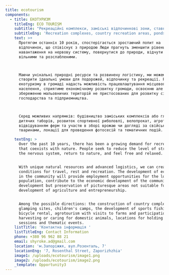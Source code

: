 ```yaml
---
title: ecotourism
components:
  - title: ЕКОТУРИЗМ
    titleEng: ECO TOURISM
    subtitle: "Рекреаційні комплекси, заміські відпочинкові зони, ставки,\_ тощо"
    subtitleEng: 'Recreation complexes, country recreation areas, ponds, etc'
    text: >+
      Протягом останніх 10 років, спостерігається зростаючий попит на
      відпочинок, що співіснує з природою Люди прагнуть зменшити рівень
      навантаження на нервову систему, повернутися до природи, відчути себе
      вільними та розслабленими.



      Маючи унікальні природні ресурси та розвинену логістику, ми можемо
      створити ідеальні умови для подорожей, відпочинку та рекреації. Розвиток
      екотуризму в громаді надасть можливість працевлаштування місцевого
      населення, сприятиме економічному розвитку громади, освоєнню але
      збереженню мальовничих територій не пристосованих для розвитку сільського
      господарства та підприємництва.



      Серед можливих напрямків: будівництво заміських комплексів або глемпнігів,
      дитячих таборів, розвиток спортивної риболовлі, велопрокат, агротуризм з
      відвідуванням ферм та участю в зборі врожаю чи догляді за свійськими
      тваринами, локації для проведення фотосесій та тематичних подій.

    textEng: >
      Over the past 10 years, there has been a growing demand for recreation
      that coexists with nature. People seek to reduce the level of stress on
      the nervous system, return to nature, and feel free and relaxed.


      With unique natural resources and advanced logistics, we can create ideal
      conditions for travel, rest and recreation. The development of ecotourism
      in the community will provide employment opportunities for the local
      population, contribute to the economic development of the community, the
      development but preservation of picturesque areas not suitable for the
      development of agriculture and entrepreneurship.


      Among the possible directions: the construction of country complexes or
      glamping sites, children's camps, the development of sports fishing,
      bicycle rental, agrotourism with visits to farms and participation in
      harvesting or caring for domestic animals, locations for holding photo
      sessions and thematic events.
    listTitle: 'Контактна інформація '
    listTitleEng: Contact Information
    phone: +380 96 962 88 21
    email: shyroke.ad@gmail.com
    location: 'м.Запоріжжя, вул.Розенталь, 7'
    locationEng: '7, Rosenthal Street, Zaporizhzhia'
    image1: /uploads/ecotourism/image1.png
    image2: /uploads/ecotourism/image2.png
    _template: Opportunity3
---
```


